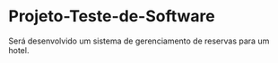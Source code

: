 # Projeto-Teste-de-Software
Será desenvolvido um sistema de gerenciamento de reservas para um hotel.
